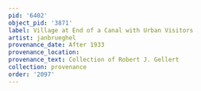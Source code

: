 ```yaml
---
pid: '6402'
object_pid: '3871'
label: Village at End of a Canal with Urban Visitors
artist: janbrueghel
provenance_date: After 1933
provenance_location:
provenance_text: Collection of Robert J. Gellert
collection: provenance
order: '2097'
---
```

